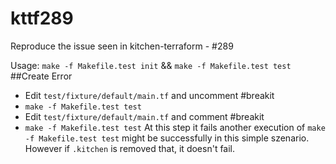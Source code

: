 # kttf289
Reproduce the issue seen in kitchen-terraform - #289

Usage:
`make -f Makefile.test init` &&
`make -f Makefile.test test`
##Create Error
- Edit `test/fixture/default/main.tf` and uncomment #breakit
- `make -f Makefile.test test`
- Edit `test/fixture/default/main.tf` and comment #breakit
- `make -f Makefile.test test`
At this step it fails another execution of `make -f Makefile.test test` might be successfully in this simple szenario.
However if `.kitchen` is removed that, it doesn't fail.

